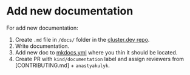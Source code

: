 # Add new documentation

For add new documentation:

1. Create `.md` file in `/docs/` folder in the [cluster.dev repo](https://github.com/shalb/cluster.dev).
2. Write documentation.
3. Add new doc to [mkdocs.yml](/mkdocs.yml) where you thin it should be located.
4. Create PR with `kind/documentation` label and assign reviewers from [CONTRIBUTING.md] + `anastyakulyk`.
